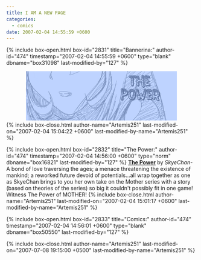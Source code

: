 ```yaml
---
title: I AM A NEW PAGE
categories:
  - comics
date: 2007-02-04 14:55:59 +0600
---
```

{% include box-open.html box-id="2831" title="Bannerina:" author-id="474" timestamp="2007-02-04 14:55:59 +0600" type="blank" dbname="box31098" last-modified-by="127" %}
<center><img src="/comics/series/power/powerbanner.png" /></center>
{% include box-close.html author-name="Artemis251" last-modified-on="2007-02-04 15:04:22 +0600" last-modified-by-name="Artemis251" %}

{% include box-open.html box-id="2832" title="The Power:" author-id="474" timestamp="2007-02-04 14:56:00 +0600" type="norm" dbname="box16821" last-modified-by="127" %}
<b><u>The Power</u></b> by <i>SkyeChan</i>-  A bond of love traversing the ages; a menace threatening the existence of mankind; a reworked future devoid of potentials...all wrap together as one as SkyeChan brings to you her own take on the Mother series with a story (based on theories of the series) so big it couldn't possibly fit in one game!  Witness The Power of MOTHER!
{% include box-close.html author-name="Artemis251" last-modified-on="2007-02-04 15:01:17 +0600" last-modified-by-name="Artemis251" %}

{% include box-open.html box-id="2833" title="Comics:" author-id="474" timestamp="2007-02-04 14:56:01 +0600" type="blank" dbname="box50550" last-modified-by="127" %}
<center><navigator search="`Content` LIKE 'SkyeChan%'" display="no" quantity="50" section="description" /><displaytor mode="twocolumnlist" /></center>
{% include box-close.html author-name="Artemis251" last-modified-on="2007-07-08 19:15:00 +0500" last-modified-by-name="Artemis251" %}
